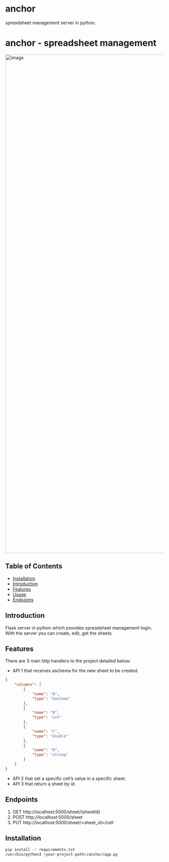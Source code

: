 # anchor
spreadsheet management server in python.

# anchor - spreadsheet management

<img width="1586" alt="image" src="https://github.com/Baluf/anchor/assets/162377261/7bc10cf9-8b5a-4614-92a2-94bc742cb3ab">


## Table of Contents

- [Installation](#installation)
- [Introduction](#introduction)
- [Features](#features)
- [Usage](#usage)
- [Endpoints](#endpoints)

## Introduction

Flask server in python which provides spreadsheet management login. <br> With the server you can create, edit, get the sheets.

## Features

There are 3 main http handlers to the project detailed below:

- API 1 that receives aschema for the new sheet to be created.
```json
{
    "columns": [
        {
            "name": "A",
            "type": "boolean"
        },
        {
            "name": "B",
            "type": "int"
        },
        {
            "name": "C",
            "type": "double"
        },
        {
            "name": "D",
            "type": "string"
        }
    ]
}
```

  
- API 2 that set a specific cell’s value in a specific sheet.
- API 3 that return a sheet by id.

## Endpoints

1. GET http://localhost:5000/sheet/{sheetId}
2. POST http://localhost:5000/sheet
4. PUT http://localhost:5000/sheet/<sheet_id>/cell

## Installation

```bash
pip install -r requirements.txt
/usr/bin/python3 <your-project-path>/anchor/app.py
